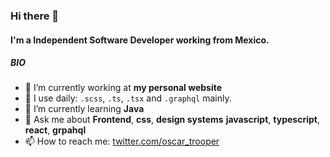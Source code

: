 ### Hi there 👋

#### I'm a Independent Software Developer working from Mexico.

##### BIO

- 🔭 I’m currently working at **my personal website**
- 🎨 I use daily: `.scss`, `.ts`, `.tsx` and `.graphql` mainly.
- 🌱 I’m currently learning **Java**
- 💬 Ask me about **Frontend**, **css**,  **design systems**  **javascript**, **typescript**, **react**, **grpahql** 
- 📫 How to reach me: [twitter.com/oscar_trooper](https://twitter.com/oscar_trooper)
